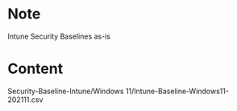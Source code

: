 # Note

Intune Security Baselines as-is

# Content
Security-Baseline-Intune/Windows 11/Intune-Baseline-Windows11-202111.csv
